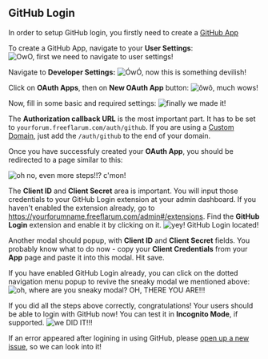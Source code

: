 GitHub Login
-

In order to setup GitHub login, you firstly need to create a [GitHub App](https://developer.github.com/apps/building-github-apps/creating-a-github-app/)

To create a GitHub App, navigate to your __User Settings__:
![OwO, first we need to navigate to user settings!](https://snag.gy/u6xanc.jpg)

Navigate to __Developer Settings:__
![ÓwÓ, now this is something devilish!](https://snag.gy/zbsdRL.jpg)

Click on __OAuth Apps__, then on __New OAuth App__ button:
![ôwô, much wows!](https://snag.gy/szy9Vd.jpg)

Now, fill in some basic and required settings:
![finally we made it!](https://snag.gy/xP05qT.jpg)

The __Authorization callback URL__ is the most important part. It has to be set to `yourforum.freeflarum.com/auth/github`.
If you are using a [Custom Domain](https://www.freeflarum.com/docs/howto/custom-domain/), just add the `/auth/github` to the end of your domain.

Once you have successfuly created your __OAuth App__, you should be redirected to a page similar to this:

![oh no, even more steps!!? c'mon!](https://snag.gy/eE7jSt.jpg)

The __Client ID__ and __Client Secret__ area is important. You will input those credentials to your GitHub Login extension at your admin dashboard.
If you haven't enabled the extension already, go to https://yourforumname.freeflarum.com/admin#/extensions. 
Find the __GitHub Login__ extension and enable it by clicking on it.
![yey! GitHub Login located!](https://snag.gy/eOEtAa.jpg)

Another modal should popup, with __Client ID__ and __Client Secret__ fields. You probably know what to do now - copy your __Client Credentials__ from your __App__ page and paste it into this modal.
Hit save.

If you have enabled GitHub Login already, you can click on the dotted navigation menu popup to revive the sneaky modal we mentioned above:
![oh, where are you sneaky modal? OH, THERE YOU ARE!!!](https://snag.gy/VZIxkf.jpg)

If you did all the steps above correctly, congratulations! Your users should be able to login with GitHub now! You can test it in __Incognito Mode__, if supported.
![we DID IT!!!](https://snag.gy/YXJNoO.jpg)

If an error appeared after logining in using GitHub, please [open up a new issue](https://github.com/gwillem/freeflarum.com/issues/new), so we can look into it!

